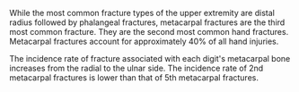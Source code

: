 While the most common fracture types of the upper extremity are distal radius followed by phalangeal fractures, metacarpal fractures are the third most common fracture. They are the second most common hand fractures. Metacarpal fractures account for approximately 40% of all hand injuries.

The incidence rate of fracture associated with each digit's metacarpal bone increases from the radial to the ulnar side. The incidence rate of 2nd metacarpal fractures is lower than that of 5th metacarpal fractures.